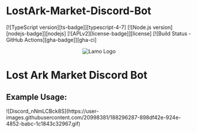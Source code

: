 # LostArk-Market-Discord-Bot

[![TypeScript version][ts-badge]][typescript-4-7]
[![Node.js version][nodejs-badge]][nodejs]
[![APLv2][license-badge]][license]
[![Build Status - GitHub Actions][gha-badge]][gha-ci]

<p align="center">
  <img src="https://user-images.githubusercontent.com/20998381/188296047-3a3abbf0-6529-4aa7-bc58-96b0a1fce02a.png" alt="Lamo Logo"/>
</p>
<p align="center">
<h1>Lost Ark Market Discord Bot</h1>
</p>

<h2>Example Usage:</h2>
![Discord_nNmLCBck8S](https://user-images.githubusercontent.com/20998381/188296287-898df42e-924e-4852-babc-1c1843c32967.gif)


